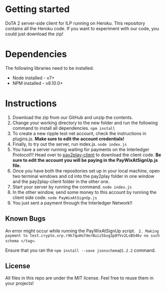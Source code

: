 # Getting started

DoTA 2 server-side client for ILP running on Heroku. This repository contains all the Heroku code. If you want to experiment with our code, you could just download the zip!

# Dependencies
The following libraries need to be installed.
* Node installed - v7+
* NPM installed - v8.10.0+

# Instructions
1. Download the zip from our GitHub and unzip the contents.
2. Change your working directory to the new folder and run the following command to install all dependencies.
`npm install`
3. To create a new ripple test net account, check the instructions in plugins.js. **Make sure to edit the account credentials!**
4. Finally, to try out the server, run index.js.
`node index.js`
5. You have a server running waiting for payments on the Interledger Protocol!!! Head over to <a href=https://github.com/abhaysarda/pay2play-client>pay2play-client</a> to download the client code. **Be sure to edit the account you will be paying in the PayWixAtSignUp.js file.**
6. Once you have both the repositories set up in your local machine, open two terminal windows and cd into the pay2play folder in one window and the pay2play-client folder in the other one.
7. Start your server by running the command.
`node index.js`
8. In the other window, send some money to this account by running the client side code.
`node PayWixAtSignUp.js`
9. You just sent a payment through the Interledger Network!!


## Known Bugs

An error might occur while running the PayWixAtSignUp script.
` 2. Making payment to test.crypto.xrp.r9k7quHo74erBuiz5bxg3p8YVv2LsBS46v
no such schema </tag>`.

Ensure that you ran the `npm install --save jsonschema@1.2.2` command.

## License
All files in this repo are under the MIT license. Feel free to reuse them in your projects!
